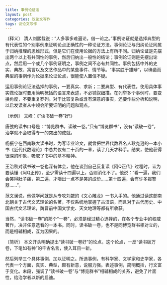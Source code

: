 ```yaml
---
title: 事例论证法
layout: post
categories: 议论文写作
tags: 议论文写作
---
```


〔释义〕 清人刘熙载说：“人多事多难遍论，借一论之。”事例论证就是选择典型的有代表性的个别事例来证明论点正确性的一种论证方法。事例论证与归纳论证同属于归纳推理的思维形式，但是它们在使用论据的方法上有所不同。归纳论证是先摆出两个以上有共同性的事例，然后归纳出一般性的结论；事例论证则是先摆出论点，然后用一个或几个事例证明之，事例之间不必有共同性。事例包括中外的史实、典故、寓言以及文艺作品中的某些事件、情节等。“事实胜于雄辩”，以确凿而典型的事例作为论据来论证论点，很能使人置信不疑。

运用事例论证法选择的事例，一要真实、求新；二要典型、有代表性。使用具体事实做论据时要用简明概括的语言来表述，不必铺叙细描。在列举多个事例时，要变换角度，不要重复罗列。对于比较复杂或含有深意的事实，还要作些分析和说明，以启发读者从中领会所要证明的问题和观点。

〔示例〕 文峰：《“读书破一卷”好!》

唐弢的读书口号是：“博览群书，读破一卷。”只有“博览群书”，没有“读破一卷”，治学就不会取得专一的突出的成就。

杨振宇在西南联大读书时，为写毕业论文，就曾把世界代数界名人耿克逊的一本小书《近代代数理论》中总共仅有二十页的一章，读了几天才释手。结果，使他获得很深的印象，吸取了书中的基本精神。

王治秋对读书破一卷也深有体会，他在谈到自己反复读《阿Q正传》过程时，认为要读懂《阿Q正传》，至少需读十四遍以上，否则消化不了。他说：“看一遍，我们会笑得肚子痛，第二遍，才咂出一点不是笑的成份……第十四遍，会有许多报警器……”。

范文澜说，他做学问就是从专攻刘勰的《文心雕龙》一书入手的。他通过读这部南北朝关于古代文艺理论的名著，不仅系统地掌握了古汉语，而且对于古代历史、中国古代文艺理论，魏晋前中国文学史、天文地理等都有所收获。

当然，“读书破一卷”的那个“一卷”，必须是经过精心选择的，在各个专业中的权威著作，决非任意选看的一本书。同时，读书破一卷，也不是同博览群书相对立的，而是相辅相成，互为因果的。

〔简析〕 本文开头明确提出“读书破一卷好”的论点。这个论点，一反“读书破万卷，下笔如有神”的千古名言，使入耳目一新。

然后列举三个具体事例，加以证明之。所选事例，有科学家、文学家和史学家，各代表一个方面，真实、典型，颇有新意，说服力强。表述事例，简明概括，行文富于变化。末段，强调了“读书破一卷”与“博览群书”相辅相成的关系，避免了片面性，给治学者以新的启迪。 